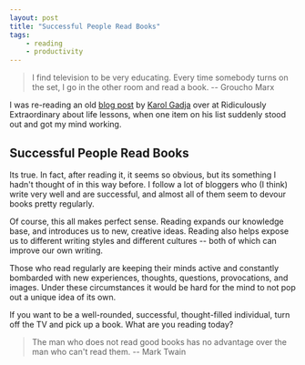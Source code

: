 ```yaml
---
layout: post
title: "Successful People Read Books"
tags:
    - reading
    - productivity
---
```


> I find television to be very educating. Every time somebody turns on the set, I go in the other room and read a book.
> -- Groucho Marx

I was re-reading an old
[blog post](http://www.ridiculouslyextraordinary.com/101-life-lessons/) by
[Karol Gadja](http://www.ridiculouslyextraordinary.com/) over at Ridiculously Extraordinary about life lessons, when one item on his list suddenly stood out and got my mind working.

## Successful People Read Books

Its true. In fact, after reading it, it seems so obvious, but its something I hadn't thought of in this way before. I follow a lot of bloggers who (I think) write very well and are successful, and almost all of them seem to devour books pretty regularly.

Of course, this all makes perfect sense. Reading expands our knowledge base, and introduces us to new, creative ideas. Reading also helps expose us to different writing styles and different cultures -- both of which can improve our own writing.

Those who read regularly are keeping their minds active and constantly bombarded with new experiences, thoughts, questions, provocations, and images. Under these circumstances it would be hard for the mind to not pop out a unique idea of its own.

If you want to be a well-rounded, successful, thought-filled individual, turn off the TV and pick up a book. What are you reading today?


> The man who does not read good books has no advantage over the man who can't read them.
> -- Mark Twain
